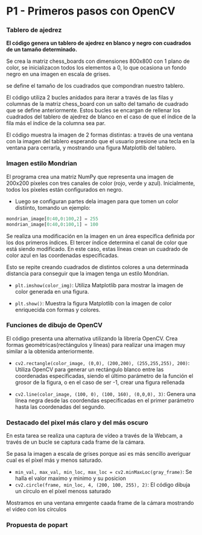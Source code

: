 # P1 - Primeros pasos con OpenCV

### Tablero de ajedrez

**El código genera un tablero de ajedrez en blanco y negro con cuadrados de un tamaño determinado.**

Se crea la matriz chess_boards con dimensiones 800x800 con 1 plano de color, se inicializacon todos los elementos a 0, lo que ocasiona un fondo negro en una imagen en escala de grises.

se define el tamaño de los cuadrados que compondran nuestro tablero.

El código utiliza 2 bucles anidados para iterar a través de las filas y columnas de la matriz chess_board con un salto del tamaño de cuadrado que se define anteriormente. Estos bucles se encargan de rellenar los cuadrados del tablero de ajedrez de blanco en el caso de que el índice de la fila más el índice de la columna sea par.

El código muestra la imagen de 2 formas distintas: a través de una ventana con la imagen del tablero esperando que el usuario presione una tecla en la ventana para cerrarla, y mostrando una figura Matplotlib del tablero.

### Imagen estilo Mondrian


El programa crea una matriz NumPy que representa una imagen de 200x200 píxeles con tres canales de color (rojo, verde y azul). Inicialmente, todos los píxeles están configurados en negro.

- Luego se configuran partes dela imagen para que tomen un color distiinto, tomando un ejemplo:
```py
mondrian_image[0:40,0:100,2] = 255
mondrian_image[0:40,0:100,1] = 100
```
Se realiza una modificación en la imagen en un área específica definida por los dos primeros índices. El tercer índice determina el canal de color que está siendo modificado. En este caso, estas líneas crean un cuadrado de color azul en las coordenadas especificadas.

Esto se repite creando cuadrados de distintos colores a una determinada distancia para conseguir que la imagen tenga un estilo Mondrian.

- `plt.imshow(color_img)`: Utiliza Matplotlib para mostrar la imagen de color generada en una figura.

- `plt.show()`: Muestra la figura Matplotlib con la imagen de color enriquecida con formas y colores.



### Funciones de dibujo de OpenCV
El código presenta una alternativa utilizando la librería OpenCV. Crea formas geométricas(rectángulos y líneas) para realizar una imagen muy similar a la obtenida anteriormente.

- `cv2.rectangle(color_image, (0,0), (200,200), (255,255,255), 200)`: Utiliza OpenCV para generar un rectángulo blanco entre las coordenadas especificadas, siendo el último parámetro de la función el grosor de la figura, o en el caso de ser -1, crear una figura rellenada

- `cv2.line(color_image, (100, 0), (100, 160), (0,0,0), 3)`: Genera una línea negra desde las coordendas especificadas en el primer parámetro hasta las coordenadas del segundo.
  

### Destacado del pixel más claro y del más oscuro

En esta tarea se realiza una captura de vídeo a través de la Webcam, a través de un bucle se captura cada frame de la cámara.

Se pasa la imagen a escala de grises porque asi es más sencillo averiguar cual es el píxel más y menos saturado.

- `min_val, max_val, min_loc, max_loc = cv2.minMaxLoc(gray_frame)`: Se halla el valor maximo y minimo y su posicion
- `cv2.circle(frame, min_loc, 4, (200, 100, 255), 2)`: El código dibuja un círculo en el píxel menoss saturado
  
Mostramos en una ventana emrgente caada frame de la cámara mostrando el vídeo con los círculos

### Propuesta de popart


